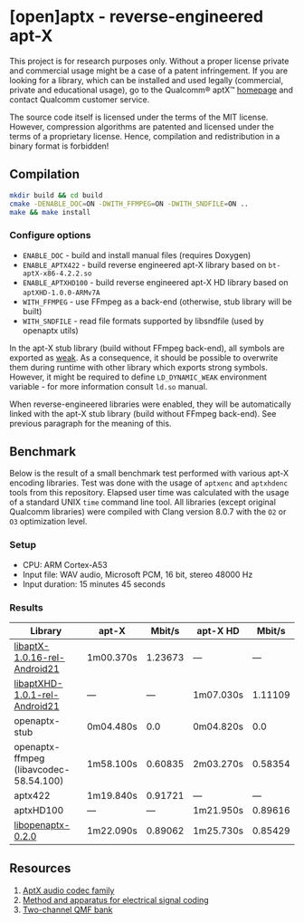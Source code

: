 # [open]aptx - reverse-engineered apt-X

This project is for research purposes only. Without a proper license private and commercial usage
might be a case of a patent infringement. If you are looking for a library, which can be installed
and used legally (commercial, private and educational usage), go to the Qualcomm® aptX™
[homepage](https://www.aptx.com/) and contact Qualcomm customer service.

The source code itself is licensed under the terms of the MIT license. However, compression
algorithms are patented and licensed under the terms of a proprietary license. Hence, compilation
and redistribution in a binary format is forbidden!

## Compilation

```sh
mkdir build && cd build
cmake -DENABLE_DOC=ON -DWITH_FFMPEG=ON -DWITH_SNDFILE=ON ..
make && make install
```

### Configure options

- `ENABLE_DOC` - build and install manual files (requires Doxygen)
- `ENABLE_APTX422` - build reverse engineered apt-X library based on `bt-aptX-x86-4.2.2.so`
- `ENABLE_APTXHD100` - build reverse engineered apt-X HD library based on `aptXHD-1.0.0-ARMv7A`
- `WITH_FFMPEG` - use FFmpeg as a back-end (otherwise, stub library will be built)
- `WITH_SNDFILE` - read file formats supported by libsndfile (used by openaptx utils)

In the apt-X stub library (build without FFmpeg back-end), all symbols are exported as
[weak](https://en.wikipedia.org/wiki/Weak_symbol). As a consequence, it should be possible to
overwrite them during runtime with other library which exports strong symbols. However, it might
be required to define `LD_DYNAMIC_WEAK` environment variable - for more information consult
`ld.so` manual.

When reverse-engineered libraries were enabled, they will be automatically linked with the apt-X
stub library (build without FFmpeg back-end). See previous paragraph for the meaning of this.

## Benchmark

Below is the result of a small benchmark test performed with various apt-X encoding libraries.
Test was done with the usage of `aptxenc` and `aptxhdenc` tools from this repository.
Elapsed user time was calculated with the usage of a standard UNIX `time` command line tool. All
libraries (except original Qualcomm libraries) were compiled with Clang version 8.0.7 with the
`O2` or `O3` optimization level.

### Setup

- CPU: ARM Cortex-A53
- Input file: WAV audio, Microsoft PCM, 16 bit, stereo 48000 Hz
- Input duration: 15 minutes 45 seconds

### Results

| Library                                | apt-X     | Mbit/s  | apt-X HD  | Mbit/s  |
|----------------------------------------|-----------|---------|-----------|---------|
| [libaptX-1.0.16-rel-Android21][1]      | 1m00.370s | 1.23673 | &mdash;   | &mdash; |
| [libaptXHD-1.0.1-rel-Android21][1]     | &mdash;   | &mdash; | 1m07.030s | 1.11109 |
| openaptx-stub                          | 0m04.480s |     0.0 | 0m04.820s |     0.0 |
| openaptx-ffmpeg (libavcodec-58.54.100) | 1m58.100s | 0.60835 | 2m03.270s | 0.58354 |
| aptx422                                | 1m19.840s | 0.91721 | &mdash;   | &mdash; |
| aptxHD100                              | &mdash;   | &mdash; | 1m21.950s | 0.89616 |
| [libopenaptx-0.2.0][2]                 | 1m22.090s | 0.89062 | 1m25.730s | 0.85429 |

[1]: ./archive "Archive with Qualcomm apt-X encoding libraries"
[2]: https://github.com/pali/libopenaptx "The apt-X encoder/decoder based on FFmpeg code"

## Resources

1. [AptX audio codec family](https://en.wikipedia.org/wiki/AptX)
2. [Method and apparatus for electrical signal coding](https://www.google.com/patents/EP0398973B1?cl=en)
3. [Two-channel QMF bank](https://www.hindawi.com/journals/isrn/2013/815619/)

